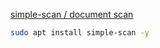 [simple-scan / document scan](https://gitlab.gnome.org/GNOME/simple-scan)

```bash
sudo apt install simple-scan -y
```
